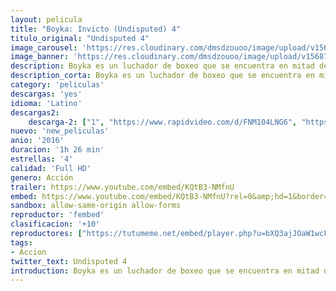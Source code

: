 ```yaml
---
layout: pelicula
title: "Boyka: Invicto (Undisputed) 4"
titulo_original: "Undisputed 4"
image_carousel: 'https://res.cloudinary.com/dmsdzouoo/image/upload/v1568785232/invensible4-min_zjhl5w.jpg'
image_banner: 'https://res.cloudinary.com/dmsdzouoo/image/upload/v1568785230/undepited4-min_xxcwct.jpg'
description: Boyka es un luchador de boxeo que se encuentra en mitad de una importante liga. Durante la competición se produce una muerte lo que hace que empiece a replantearse verdaderamente lo que merece la pena este deporte. Cuando descubre que la mujer del fallecido se encuentra en serios problemas, decide luchar una serie de batallas para poder liberarla de la servidumbre.
description_corta: Boyka es un luchador de boxeo que se encuentra en mitad de una importante liga. Durante la competición se produce una muerte lo que hace que empiece a replantearse verdaderamente lo que merece la pena este deporte. Cuando descubre que la mujer del fallecido se encuentra en serios problemas, decide luchar una serie de batallas para poder liberarla de la servidumbre.
category: 'peliculas'
descargas: 'yes'
idioma: 'Latino'
descargas2:
    descarga-2: ["1", "https://www.rapidvideo.com/d/FNM104LNG6", "https://www.google.com/s2/favicons?domain=www.rapidvideo.com","RapidVideo","https://res.cloudinary.com/imbriitneysam/image/upload/v1541473684/mexico.png", "Latino", "Full HD"]
nuevo: 'new_peliculas'
anio: '2016'
duracion: '1h 26 min'
estrellas: '4'
calidad: 'Full HD'
genero: Acción
trailer: https://www.youtube.com/embed/KQtB3-NMfnU
embed: https://www.youtube.com/embed/KQtB3-NMfnU?rel=0&amp;hd=1&border=0&wmode=opaque&enablejsapi=1&modestbranding=1&controls=1&showinfo=1
sandbox: allow-same-origin allow-forms
reproductor: 'fembed'
clasificacion: '+10'
reproductores: ["https://tutumeme.net/embed/player.php?u=bXQ3ajJOaW1wcFRGcEs2VW5XRGExTlRPMytmUnc3bHVwcWhoenVIUjI5SHF5TlNwc0taaG1jN2gwZHZSNTlIRHVhV2tZWitkNUtDVDNOL1ZvYW1rYjJaaW02WT0"]
tags:
- Accion
twitter_text: Undisputed 4
introduction: Boyka es un luchador de boxeo que se encuentra en mitad de una importante liga. Durante la competición se produce una muerte lo que hace que empiece a replantearse verdaderamente lo que merece la pena este deporte. Cuando descubre que la mujer del fallecido se encuentra en serios problemas, decide luchar una serie de batallas para poder liberarla de la servidumbre.
---
```












